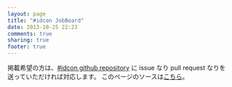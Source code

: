 ```yaml
---
layout: page
title: "#idcon JobBoard"
date: 2013-10-25 22:23
comments: true
sharing: true
footer: true
---
```


掲載希望の方は、[#idcon github repository](https://github.com/nov/octopress-idcon) に issue なり pull request なりを送っていただければ対応します。
このページのソースは[こちら](https://github.com/nov/octopress-idcon/tree/master/source/jobs)。